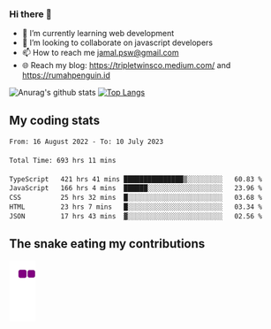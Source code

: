 ### Hi there 👋

<!--
**padepokanpenguin/padepokanpenguin** is a ✨ _special_ ✨ repository because its `README.md` (this file) appears on your GitHub profile.
-->

- 🌱 I’m currently learning  web development
- 👯 I’m looking to collaborate on javascript developers
- 📫 How to reach me jamal.psw@gmail.com
- 🌐 Reach my blog:
   https://tripletwinsco.medium.com/ and
   https://rumahpenguin.id

![Anurag's github stats](https://github-readme-stats.vercel.app/api?username=padepokanpenguin&count_private=true&disable_animations=false&show_icons=true&theme=default)
[![Top Langs](https://github-readme-stats.vercel.app/api/top-langs/?username=padepokanpenguin&theme=default&layout=compact)](https://github.com/padepokanpenguin)

## My coding stats

<!--START_SECTION:waka-->

```txt
From: 16 August 2022 - To: 10 July 2023

Total Time: 693 hrs 11 mins

TypeScript   421 hrs 41 mins ███████████████▒░░░░░░░░░   60.83 %
JavaScript   166 hrs 4 mins  ██████░░░░░░░░░░░░░░░░░░░   23.96 %
CSS          25 hrs 32 mins  █░░░░░░░░░░░░░░░░░░░░░░░░   03.68 %
HTML         23 hrs 7 mins   █░░░░░░░░░░░░░░░░░░░░░░░░   03.34 %
JSON         17 hrs 43 mins  ▓░░░░░░░░░░░░░░░░░░░░░░░░   02.56 %
```

<!--END_SECTION:waka-->


## The snake eating my contributions
![snake gif](https://github.com/padepokanpenguin/padepokanpenguin/blob/output/github-contribution-grid-snake.gif)
